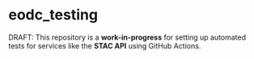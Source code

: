 # eodc_testing

DRAFT: This repository is a **work-in-progress** for setting up automated tests for services like the **STAC API** using GitHub Actions. 
